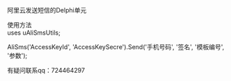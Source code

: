 阿里云发送短信的Delphi单元  

使用方法  
uses uAliSmsUtils;  

AliSms('AccessKeyId', 'AccessKeySecre').Send('手机号码', '签名', '模板编号', '参数');  
  
有疑问联系qq：724464297

